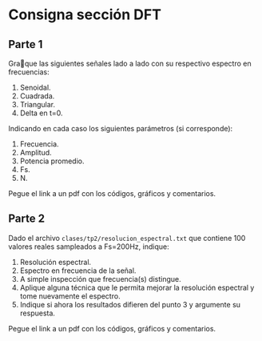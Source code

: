 # Consigna sección DFT

## Parte 1

Graque las siguientes señales lado a lado con su respectivo espectro en frecuencias:

1. Senoidal.
2. Cuadrada.
3. Triangular.
4. Delta en t=0.

Indicando en cada caso los siguientes parámetros (si corresponde):

1. Frecuencia. 
2. Amplitud. 
3. Potencia promedio. 
4. Fs.
5. N. 

Pegue el link a un pdf con los códigos, gráficos y comentarios.

## Parte 2

Dado el archivo `clases/tp2/resolucion_espectral.txt` que contiene 100 valores reales
sampleados a Fs=200Hz, indique:

1. Resolución espectral. 
2. Espectro en frecuencia de la señal. 
3. A simple inspección que frecuencia(s) distingue.
4. Aplique alguna técnica que le permita mejorar la resolución espectral y tome nuevamente el espectro.
5. Indique si ahora los resultados difieren del punto 3 y argumente su respuesta. 

Pegue el link a un pdf con los códigos, gráficos y comentarios.